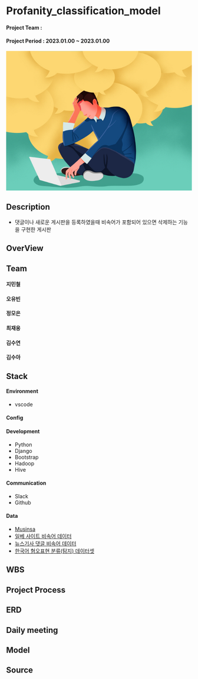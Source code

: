 # Profanity_classification_model

#### Project Team :  
#### Project Period : 2023.01.00 ~ 2023.01.00
![Alt text](image.png)

## Description
- 댓글이나 새로운 게시판을 등록하였을때 비속어가 포함되어 있으면 삭제하는 기능을 구현한 게시판

## OverView

## Team
#### 지민철

#### 오유빈

#### 정모은

#### 최재웅

#### 김수연

#### 김수아

## Stack

#### Environment
- vscode
#### Config

#### Development
- Python
- Django
- Bootstrap
- Hadoop
- Hive
#### Communication
- Slack
- Github
#### Data
- [Musinsa](https://www.musinsa.com/app/?utm_source=google_shopping&utm_medium=sh&source=GOSHSAP001&utm_source=google_shopping&utm_medium=sh&source=GOSHSAP001&gclid=CjwKCAiAzJOtBhALEiwAtwj8tqGiZ3KsEj28ahRoGruhkvSVOKQpIPV9G3QI3XlZUmggjbQA3HeBvRoCmUEQAvD_BwE)
- [일베 사이트 비속어 데이터](https://github.com/2runo/Curse-detection-data/blob/master/dataset.txt)
- [뉴스기사 댓글 비속어 데이터](https://github.com/kocohub/korean-hate-speech)
- [한국어 혐오표현 분류(탐지) 데이터셋](https://open.selectstar.ai/ko/?page_id=5948)

## WBS

## Project Process

## ERD

## Daily meeting

## Model

## Source